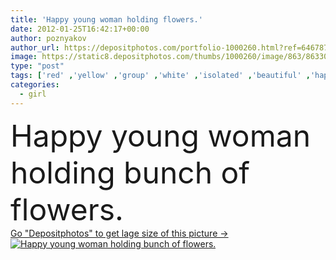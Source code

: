 ```yaml
---
title: 'Happy young woman holding flowers.'
date: 2012-01-25T16:42:17+00:00
author: poznyakov
author_url: https://depositphotos.com/portfolio-1000260.html?ref=64678756
image: https://static8.depositphotos.com/thumbs/1000260/image/863/8633048/api_thumb_450.jpg?forcejpeg=true
type: "post"
tags: ['red' ,'yellow' ,'group' ,'white' ,'isolated' ,'beautiful' ,'happy' ,'holiday' ,'holding' ,'person' ,'girl' ,'female' ,'young' ,'summer' ,'people' ,'beauty' ,'model' ,'femininity' ,'cheerful' ,'nature' ,'spring' ,'portrait' ,'caucasian' ,'smile' ,'vertical' ,'wind' ,'bloom' ,'blossom' ,'flora' ,'flower' ,'flowers' ,'blond' ,'hands' ,'fashion' ,'bouquet' ,'glamour' ,'woman' ,'lifestyle' ,'bunch' ,'glamor' ,'casual' ,'carefree' ,'of' ,'gerbera' ,'Herbera' ,'sundress' ,'white background' ,'young woman' ,'on white' ,'bunch of flowers' ]
categories: 
  - girl
---
```

<div aling="center">
            <font size="60"> Happy young woman holding bunch of flowers.</font>   
</div>
<div>
    <a href='https://static8.depositphotos.com/thumbs/1000260/image/863/8633048/api_thumb_450.jpg?forcejpeg=true?ref=64678756' target=_blank > Go "Depositphotos" to get lage size of this picture ->
        <img href='https://static8.depositphotos.com/thumbs/1000260/image/863/8633048/api_thumb_450.jpg?forcejpeg=true?ref=64678756' src='https://static8.depositphotos.com/1000260/863/i/950/depositphotos_8633048-stock-photo-happy-young-woman-holding-flowers.jpg?forcejpeg=true' alt='Happy young woman holding bunch of flowers.' >
    </a>
</div>
